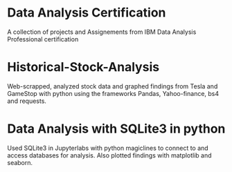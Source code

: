 # Data Analysis Certification
A collection of projects and Assignements from IBM Data Analysis Professional certification

# Historical-Stock-Analysis
Web-scrapped, analyzed stock data and graphed findings from Tesla and GameStop with python using the frameworks Pandas, Yahoo-finance, bs4 and requests.

# Data Analysis with SQLite3 in python
Used SQLite3 in Jupyterlabs with python magiclines to connect to and access databases for analysis. Also plotted findings with matplotlib and seaborn.
